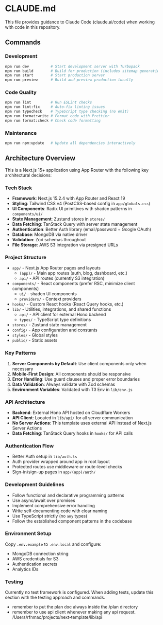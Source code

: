 # CLAUDE.md

This file provides guidance to Claude Code (claude.ai/code) when working with code in this repository.

## Commands

### Development
```bash
npm run dev          # Start development server with Turbopack
npm run build        # Build for production (includes sitemap generation)
npm run start        # Start production server
npm run preview      # Build and preview production locally
```

### Code Quality
```bash
npm run lint         # Run ESLint checks
npm run lint:fix     # Auto-fix linting issues
npm run typecheck    # TypeScript type checking (no emit)
npm run format:write # Format code with Prettier
npm run format:check # Check code formatting
```

### Maintenance
```bash
npm run npm:update   # Update all dependencies interactively
```

## Architecture Overview

This is a Next.js 15+ application using App Router with the following key architectural decisions:

### Tech Stack
- **Framework**: Next.js 15.2.4 with App Router and React 19
- **Styling**: Tailwind CSS v4 (PostCSS-based config in `app/globals.css`)
- **UI Components**: Radix UI primitives with shadcn patterns in `components/ui/`
- **State Management**: Zustand stores in `stores/`
- **Data Fetching**: TanStack Query with server state management
- **Authentication**: Better Auth library (email/password + Google OAuth)
- **Database**: MongoDB via native driver
- **Validation**: Zod schemas throughout
- **File Storage**: AWS S3 integration via presigned URLs

### Project Structure
- `app/` - Next.js App Router pages and layouts
  - `(app)/` - Main app routes (auth, blog, dashboard, etc.)
  - `api/` - API routes (currently S3 integration)
- `components/` - React components (prefer RSC, minimize client components)
  - `ui/` - shadcn UI components
  - `providers/` - Context providers
- `hooks/` - Custom React hooks (React Query hooks, etc.)
- `lib/` - Utilities, integrations, and shared functions
  - `api/` - API client for external Hono backend
  - `types/` - TypeScript type definitions
- `stores/` - Zustand state management
- `config/` - App configuration and constants
- `styles/` - Global styles
- `public/` - Static assets

### Key Patterns
1. **Server Components by Default**: Use client components only when necessary
2. **Mobile-First Design**: All components should be responsive
3. **Error Handling**: Use guard clauses and proper error boundaries
4. **Data Validation**: Always validate with Zod schemas
5. **Environment Variables**: Validated with T3 Env in `lib/env.js`

### API Architecture
- **Backend**: External Hono API hosted on Cloudflare Workers
- **API Client**: Located in `lib/api/` for all server communication
- **No Server Actions**: This template uses external API instead of Next.js Server Actions
- **Data Fetching**: TanStack Query hooks in `hooks/` for API calls

### Authentication Flow
- Better Auth setup in `lib/auth.ts`
- Auth provider wrapped around app in root layout
- Protected routes use middleware or route-level checks
- Sign-in/sign-up pages in `app/(app)/auth/`

### Development Guidelines
- Follow functional and declarative programming patterns
- Use async/await over promises
- Implement comprehensive error handling
- Write self-documenting code with clear naming
- Use TypeScript strictly (no `any` types)
- Follow the established component patterns in the codebase

### Environment Setup
Copy `.env.example` to `.env.local` and configure:
- MongoDB connection string
- AWS credentials for S3
- Authentication secrets
- Analytics IDs

### Testing
Currently no test framework is configured. When adding tests, update this section with the testing approach and commands.
- remember to put the plan doc always inside the /plan directory
- remember to use api client whenever making any api request. /Users/rfnmac/projects/next-template/lib/api